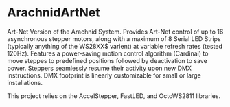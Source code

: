 # ArachnidArtNet
Art-Net Version of the Arachnid System. Provides Art-Net control of up to 16 asynchronous stepper motors, along with a maximum of 8 Serial LED Strips (typically anything of the WS28XX$ varient) at variable refresh rates (tested 120Hz). Features a power-saving motion control algorithm (Cardinal) to move steppes to predefined positions followed by deactivation to save power. Steppers seamlessly resume their activity upon new DMX instructions. DMX footprint is linearly customizable for small or large installations.

This project relies on the AccelStepper, FastLED, and OctoWS2811 libraries.
